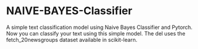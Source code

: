 # NAIVE-BAYES-Classifier
A simple text classification model using Naive Bayes Classifier and Pytorch.
Now you can classify your text using this simple model. The del uses the fetch_20newsgroups dataset available in scikit-learn. 
